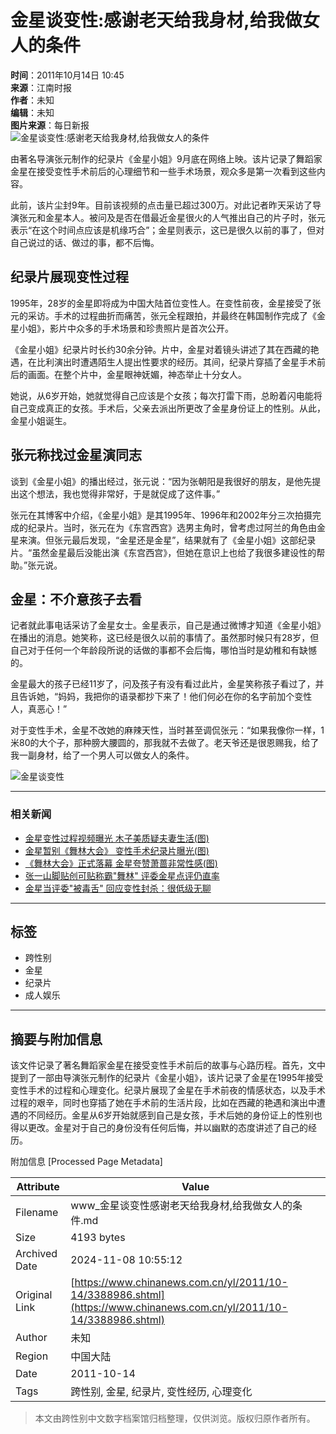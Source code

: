 # 金星谈变性:感谢老天给我身材,给我做女人的条件

**时间**：2011年10月14日 10:45  
**来源**：江南时报  
**作者**：未知  
**编辑**：未知  
**图片来源**：每日新报  
![金星谈变性:感谢老天给我身材,给我做女人的条件](http://www.chinanews.com/fileftp/2010/04/2010-04-23/U76P4T47D13180F981DT20100423110629.jpg)

由著名导演张元制作的纪录片《金星小姐》9月底在网络上映。该片记录了舞蹈家金星在接受变性手术前后的心理细节和一些手术场景，观众多是第一次看到这些内容。

此前，该片尘封9年。目前该视频的点击量已超过300万。对此记者昨天采访了导演张元和金星本人。被问及是否在借最近金星很火的人气推出自己的片子时，张元表示“在这个时间点应该是机缘巧合”；金星则表示，这已是很久以前的事了，但对自己说过的话、做过的事，都不后悔。　　

## 纪录片展现变性过程

1995年，28岁的金星即将成为中国大陆首位变性人。在变性前夜，金星接受了张元的采访。手术的过程曲折而痛苦，张元全程跟拍，并最终在韩国制作完成了《金星小姐》，影片中众多的手术场景和珍贵照片是首次公开。

《金星小姐》纪录片时长约30余分钟。片中，金星对着镜头讲述了其在西藏的艳遇，在比利演出时遭遇陌生人提出性要求的经历。其间，纪录片穿插了金星手术前后的画面。在整个片中，金星眼神妩媚，神态举止十分女人。

她说，从6岁开始，她就觉得自己应该是个女孩；每次打雷下雨，总盼着闪电能将自己变成真正的女孩。手术后，父亲去派出所更改了金星身份证上的性别。从此，金星小姐诞生。

## 张元称找过金星演同志

谈到《金星小姐》的播出经过，张元说：“因为张朝阳是我很好的朋友，是他先提出这个想法，我也觉得非常好，于是就促成了这件事。”

张元在其博客中介绍，《金星小姐》是其1995年、1996年和2002年分三次拍摄完成的纪录片。当时，张元在为《东宫西宫》选男主角时，曾考虑过阿兰的角色由金星来演。但张元最后发现，“金星还是金星”，结果就有了《金星小姐》这部纪录片。“虽然金星最后没能出演《东宫西宫》，但她在意识上也给了我很多建设性的帮助。”张元说。

## 金星：不介意孩子去看

记者就此事电话采访了金星女士。金星表示，自己是通过微博才知道《金星小姐》在播出的消息。她笑称，这已经是很久以前的事情了。虽然那时候只有28岁，但自己对于任何一个年龄段所说的话做的事都不会后悔，哪怕当时是幼稚和有缺憾的。

金星最大的孩子已经11岁了，问及孩子有没有看过此片，金星笑称孩子看过了，并且告诉她，“妈妈，我把你的语录都抄下来了！他们何必在你的名字前加个变性人，真恶心！”

对于变性手术，金星不改她的麻辣天性，当时甚至调侃张元：“如果我像你一样，1米80的大个子，那种膀大腰圆的，那我就不去做了。老天爷还是很恩赐我，给了我一副身材，给了一个男人可以做女人的条件。

![金星谈变性](http://www.chinanews.com/fileftp/2010/04/2010-04-23/U76P4T47D13180F979DT20100423112440.jpg)

---

### 相关新闻
- [金星变性过程视频曝光 木子美质疑夫妻生活(图)](http://www.chinanews.com/yl/2011/10-13/3386959.shtml)
- [金星暂别《舞林大会》 变性手术纪录片曝光(图)](http://www.chinanews.com/yl/2011/10-11/3380072.shtml)
- [《舞林大会》正式落幕 金星夸赞萧蔷非常性感(图)](http://www.chinanews.com/yl/2011/10-10/3376817.shtml)
- [张一山脚贴创可贴称霸"舞林" 评委金星点评仍直率](http://www.chinanews.com/yl/2011/10-10/3376781.shtml)
- [金星当评委"被毒舌" 回应变性封杀：很低级无聊](http://www.chinanews.com/yl/2011/09-30/3365612.shtml)

---

## 标签
- 跨性别
- 金星
- 纪录片
- 成人娱乐

---

## 摘要与附加信息

<!-- tcd_abstract -->
该文件记录了著名舞蹈家金星在接受变性手术前后的故事与心路历程。首先，文中提到了一部由导演张元制作的纪录片《金星小姐》，该片记录了金星在1995年接受变性手术的过程和心理变化。纪录片展现了金星在手术前夜的情感状态，以及手术过程的艰辛，同时也穿插了她在手术前的生活片段，比如在西藏的艳遇和演出中遭遇的不同经历。金星从6岁开始就感到自己是女孩，手术后她的身份证上的性别也得以更改。金星对于自己的身份没有任何后悔，并以幽默的态度讲述了自己的经历。
<!-- tcd_abstract_end -->

附加信息 [Processed Page Metadata]

| Attribute       | Value                                  |
|-----------------|----------------------------------------|
| Filename        | www_金星谈变性感谢老天给我身材,给我做女人的条件.md                             |
| Size            | 4193 bytes                           |
| Archived Date   | 2024-11-08 10:55:12                             |
| Original Link   | [https://www.chinanews.com.cn/yl/2011/10-14/3388986.shtml](https://www.chinanews.com.cn/yl/2011/10-14/3388986.shtml)                       |
| Author          | 未知                               |
| Region          | 中国大陆                               |
| Date            | 2011-10-14                                 |
| Tags            | 跨性别, 金星, 纪录片, 变性经历, 心理变化                                 |
>
> 本文由跨性别中文数字档案馆归档整理，仅供浏览。版权归原作者所有。
>